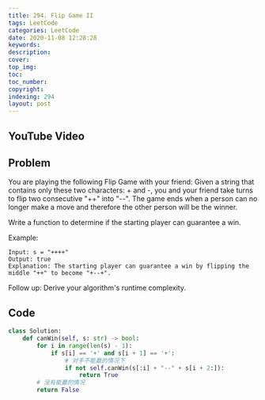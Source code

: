 ```yaml
---
title: 294. Flip Game II
tags: LeetCode
categories: LeetCode
date: 2020-11-08 12:28:28
keywords:
description:
cover:
top_img:
toc:
toc_number:
copyright:
indexing: 294
layout: post
---
```


## YouTube Video

## Problem

You are playing the following Flip Game with your friend: Given a string that contains only these two characters: + and -, you and your friend take turns to flip two consecutive "++" into "--". The game ends when a person can no longer make a move and therefore the other person will be the winner.

Write a function to determine if the starting player can guarantee a win.

Example:

```
Input: s = "++++"
Output: true
Explanation: The starting player can guarantee a win by flipping the middle "++" to become "+--+".
```

Follow up:
Derive your algorithm's runtime complexity.

## Code

```python
class Solution:
    def canWin(self, s: str) -> bool:
        for i in range(len(s) - 1):
            if s[i] == '+' and s[i + 1] == '+':
                # 对手不能赢的情况下
                if not self.canWin(s[:i] + "--" + s[i + 2:]):
                    return True
        # 没有能赢的情况
        return False
```
